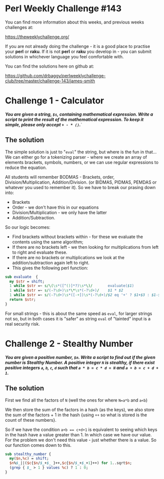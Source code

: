 # Perl Weekly Challenge #143

You can find more information about this weeks, and previous weeks challenges at:

  https://theweeklychallenge.org/

If you are not already doing the challenge - it is a good place to practise your
**perl** or **raku**. If it is not **perl** or **raku** you develop in - you can
submit solutions in whichever language you feel comfortable with.

You can find the solutions here on github at:

https://github.com/drbaggy/perlweeklychallenge-club/tree/master/challenge-143/james-smith

# Challenge 1 - Calculator

***You are given a string, `$s`, containing mathematical expression. Write a script to print the result of the mathematical expression. To keep it simple, please only accept `+ - * ()`.***`

## The solution

The simple solution is just to "`eval`" the string, but where is the fun in that... We can either go for a tokenizing parser - where we create an array of elements brackets, symbols, numbers, or we can use regular expressions to reduce the equation.

All students will remember BODMAS - Brackets, order, Division/Multiplication, Addition/Division. (or BIDMAS, PIDMAS, PEMDAS or whatever you used to remember it). So we have to break our prasing down into:

 * Brackets
 * Order    - we don't have this in our equations
 * Division/Multiplication - we only have the latter
 * Addition/Subtraction.

So our logic becomes:

 * Find brackets without brackets within - for these we evaluate the contents using the same algorithm;
 * If there are no brackets left - we then looking for multiplications from left to right and evaluate these.
 * If there are no brackets or multiplications we look at the addition/subtraction again left to right.
 * This gives the following perl function:

```perl
sub evaluate  {
  my $str = shift;
  1 while $str =~ s/\(\s*([^()]*?)\s*\)/       evaluate($1)             /e;
  1 while $str =~ s/(-?\d+)\s*\*\s*(-?\d+)/    $1 * $2                  /e;
  1 while $str =~ s/(-?\d+)\s*([-+])\s*(-?\d+)/$2 eq '+' ? $1+$3 : $1-$3/e;
  return $str;
}
```

For small strings - this is about the same speed as `eval`, for larger strings not so, but in both cases it is "safer" as string `eval` of "tainted" input is a real security risk.

# Challenge 2 - Stealthy Number

***You are given a positive number, `$n`.  Write a script to find out if the given number is Stealthy Number. A positive integer `N` is stealthy, if there exist positive integers `a`, `b`, `c`, `d` such that `a * b = c * d = N` and `a + b = c + d + 1`.***

## The solution

First we find all the factors of `N` (well the ones for where `N=a*b` and `a<b`)

We then store the sum of the factors in a hash (as the keys), we also store the sum of the factors + 1 in the hash {using `++` so what is stored is the count of these numbers}.

So if we have the condition `a+b == c+d+1` is equivalent to seeing which keys in the hash have a value greater than 1. In which case we have our value. For the problem we don't need this value - just whether there is a value. So our function comes down to this.

```perl
sub stealthy_number {
  my($n,%c) = shift;
  $n%$_||($c{$n/$_+$_ }++,$c{$n/$_+$_+1}++) for 1..sqrt$n;
  (grep { $_ > 1 } values %c) ? 1 : 0;
}
```

